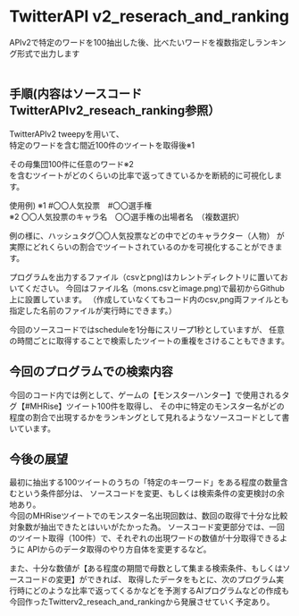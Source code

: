 <h1>TwitterAPI v2_reserach_and_ranking</h1>
 APIv2で特定のワードを100抽出した後、比べたいワードを複数指定しランキング形式で出力します<br>
<br>
<h2>手順(内容はソースコードTwitterAPIv2_reseach_ranking参照）</h2>
TwitterAPIv2 tweepyを用いて、<br>
特定のワードを含む間近100件のツイートを取得後※1<br>

その母集団100件に任意のワード※2 <br>
を含むツイートがどのくらいの比率で返ってきているかを断続的に可視化します。

使用例)
※1 #〇〇人気投票　#〇〇選手権<br>
※2 〇〇人気投票のキャラ名　〇〇選手権の出場者名　（複数選択）

例の様に、ハッシュタグ〇〇人気投票などの中でどのキャラクター（人物）
が実際にどれくらいの割合でツイートされているのかを可視化することができます。

プログラムを出力するファイル（csvとpng)はカレントディレクトリに置いておいてください。
今回はファイル名（mons.csvとimage.png)で最初からGithub上に設置しています。
（作成していなくてもコード内のcsv,png両ファイルとも指定した名前のファイルが実行時にできます。）

今回のソースコードではscheduleを1分毎にスリープ1秒としていますが、
任意の時間ごとに取得することで検索したツイートの重複をさけることもできます。

<h2>今回のプログラムでの検索内容</h2>
今回のコード内では例として、ゲームの【モンスターハンター】で使用されるタグ【#MHRise】ツイート100件を取得し、
その中に特定のモンスター名がどの程度の割合で出現するかをランキングとして見れるようなソースコードとして書いています。

<h2>今後の展望</h2>
最初に抽出する100ツイートのうちの「特定のキーワード」をある程度の数量含むという条件部分は、
ソースコードを変更、もしくは検索条件の変更検討の余地あり。<br>
今回のMHRiseツイートでのモンスター名出現回数は、数回の取得で十分な比較対象数が抽出できたとはいいがたかった為。
ソースコード変更部分では、一回のツイート取得（100件）で、それぞれの出現ワードの数値が十分取得できるように
APIからのデータ取得のやり方自体を変更するなど。<br>

また、十分な数値が【ある程度の期間で母数として集まる検索条件、もしくはソースコードの変更】ができれば、
取得したデータをもとに、次のプログラム実行時にどのような比率で返ってくるかなどを予測するAIプログラムなどの作成も
今回作ったTwitterv2_reseach_and_rankingから発展させていく予定あり。

